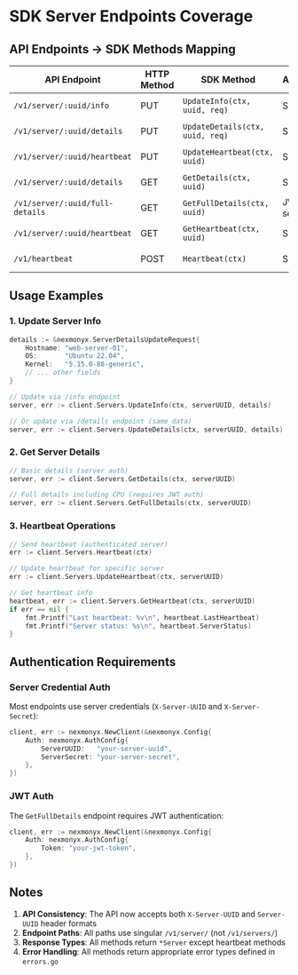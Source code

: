 # SDK Server Endpoints Coverage

## API Endpoints → SDK Methods Mapping

| API Endpoint | HTTP Method | SDK Method | Authentication | Status |
|--------------|-------------|------------|----------------|---------|
| `/v1/server/:uuid/info` | PUT | `UpdateInfo(ctx, uuid, req)` | Server Creds | ✅ Added |
| `/v1/server/:uuid/details` | PUT | `UpdateDetails(ctx, uuid, req)` | Server Creds | ✅ Exists |
| `/v1/server/:uuid/heartbeat` | PUT | `UpdateHeartbeat(ctx, uuid)` | Server Creds | ✅ Added |
| `/v1/server/:uuid/details` | GET | `GetDetails(ctx, uuid)` | Server Creds | ✅ Added |
| `/v1/server/:uuid/full-details` | GET | `GetFullDetails(ctx, uuid)` | JWT + servers:read | ✅ Added |
| `/v1/server/:uuid/heartbeat` | GET | `GetHeartbeat(ctx, uuid)` | Server Creds | ✅ Added |
| `/v1/heartbeat` | POST | `Heartbeat(ctx)` | Server Creds | ✅ Exists |

## Usage Examples

### 1. Update Server Info
```go
details := &nexmonyx.ServerDetailsUpdateRequest{
    Hostname: "web-server-01",
    OS:       "Ubuntu 22.04",
    Kernel:   "5.15.0-88-generic",
    // ... other fields
}

// Update via /info endpoint
server, err := client.Servers.UpdateInfo(ctx, serverUUID, details)

// Or update via /details endpoint (same data)
server, err := client.Servers.UpdateDetails(ctx, serverUUID, details)
```

### 2. Get Server Details
```go
// Basic details (server auth)
server, err := client.Servers.GetDetails(ctx, serverUUID)

// Full details including CPU (requires JWT auth)
server, err := client.Servers.GetFullDetails(ctx, serverUUID)
```

### 3. Heartbeat Operations
```go
// Send heartbeat (authenticated server)
err := client.Servers.Heartbeat(ctx)

// Update heartbeat for specific server
err := client.Servers.UpdateHeartbeat(ctx, serverUUID)

// Get heartbeat info
heartbeat, err := client.Servers.GetHeartbeat(ctx, serverUUID)
if err == nil {
    fmt.Printf("Last heartbeat: %v\n", heartbeat.LastHeartbeat)
    fmt.Printf("Server status: %s\n", heartbeat.ServerStatus)
}
```

## Authentication Requirements

### Server Credential Auth
Most endpoints use server credentials (`X-Server-UUID` and `X-Server-Secret`):
```go
client, err := nexmonyx.NewClient(&nexmonyx.Config{
    Auth: nexmonyx.AuthConfig{
        ServerUUID:   "your-server-uuid",
        ServerSecret: "your-server-secret",
    },
})
```

### JWT Auth
The `GetFullDetails` endpoint requires JWT authentication:
```go
client, err := nexmonyx.NewClient(&nexmonyx.Config{
    Auth: nexmonyx.AuthConfig{
        Token: "your-jwt-token",
    },
})
```

## Notes

1. **API Consistency**: The API now accepts both `X-Server-UUID` and `Server-UUID` header formats
2. **Endpoint Paths**: All paths use singular `/v1/server/` (not `/v1/servers/`)
3. **Response Types**: All methods return `*Server` except heartbeat methods
4. **Error Handling**: All methods return appropriate error types defined in `errors.go`